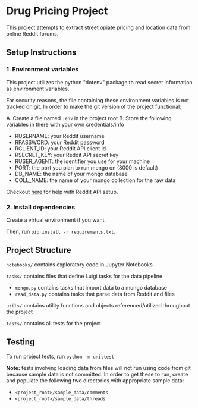 # Drug Pricing Project
This project attempts to extract street opiate pricing and location data from online Reddit forums.

## Setup Instructions

### 1. Environment variables
This project utilizes the python "dotenv" package to read secret information as environment variables.

For security reasons, the file containing these environment variables is not tracked on git.  In order to make the git version of the project functional:

A. Create a file named `.env` in the project root
B. Store the following variables in there with your own credentials/info
- RUSERNAME: your Reddit username
- RPASSWORD: your Reddit password
- RCLIENT_ID: your Reddit API client id
- RSECRET_KEY: your Reddit API secret key
- RUSER_AGENT: the identifier you use for your machine
- PORT: the port you plan to run mongo on (8000 is default)
- DB_NAME: the name of your mongo database
- COLL_NAME: the name of your mongo collection for the raw data

Checkout [here](https://www.reddit.com/dev/api/oauth/) for help with Reddit API setup.

### 2. Install dependencies
Create a virtual environment if you want.

Then, run `pip install -r requirements.txt`.

## Project Structure

`notebooks/` contains exploratory code in Jupyter Notebooks

`tasks/` contains files that define Luigi tasks for the data pipeline
- `mongo.py` contains tasks that import data to a mongo database
- `read_data.py` contains tasks that parse data from Reddit and files

`utils/` contains utility functions and objects referenced/utilized throughout the project

`tests/` contains all tests for the project

## Testing

To run project tests, run `python -m unittest`

**Note:** tests involving loading data from files will not run using code from git because sample data is not committed.
In order to get these to run, create and populate the following two directories with appropriate sample data:
- `<project_root>/sample_data/comments`
- `<project_root>/sample_data/threads`

